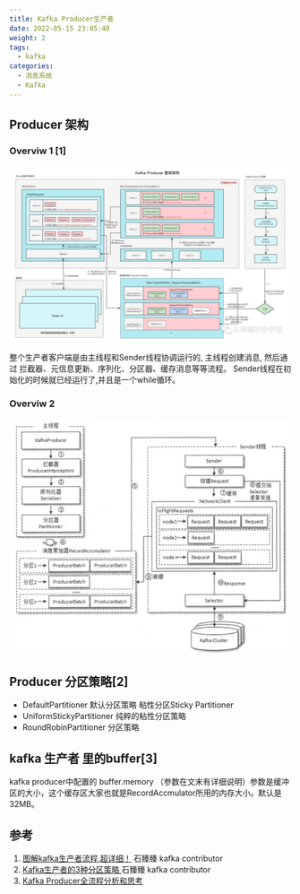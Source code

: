 ```yaml
---
title: Kafka Producer生产者
date: 2022-05-15 23:05:40
weight: 2
tags:
  - kafka  
categories:
  - 消息系统
  - Kafka   
---
```


<p></p>
<!-- more -->


## Producer 架构
### Overviw 1 [1]
![Producer架构](./images/kafka-producer1.jpg)


整个生产者客户端是由主线程和Sender线程协调运行的, 主线程创建消息, 然后通过 拦截器、元信息更新、序列化、分区器、缓存消息等等流程。
Sender线程在初始化的时候就已经运行了,并且是一个while循环。

### Overviw 2
![Producer架构](./images/kafka-producer.jpg)

## Producer 分区策略[2]
+ DefaultPartitioner 默认分区策略
  粘性分区Sticky Partitioner
+ UniformStickyPartitioner 纯粹的粘性分区策略
+ RoundRobinPartitioner 分区策略


## kafka 生产者 里的buffer[3]
kafka producer中配置的 buffer.memory （参数在文末有详细说明）参数是缓冲区的大小，这个缓存区大家也就是RecordAccmulator所用的内存大小。默认是32MB。

## 参考
1. [图解kafka生产者流程,超详细！](https://mp.weixin.qq.com/s?__biz=Mzg4ODY1NTcxNg==&mid=2247493639&idx=1&sn=4bd43c8137a701e73dddd9ccdf58ad45&c)  石臻臻   kafka contributor  
2. [Kafka生产者的3种分区策略 ](https://mp.weixin.qq.com/s?__biz=Mzg4ODY1NTcxNg==&mid=2247493592&idx=1&sn=4a4f536b21f1b6b1d506dd1bdfa07e80) 石臻臻   kafka contributor  
3. [Kafka Producer全流程分析和思考](https://blog.csdn.net/xixiqiuqiu/article/details/122806693)
